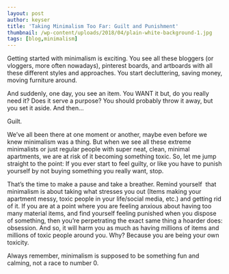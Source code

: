```yaml
---
layout: post
author: keyser
title: 'Taking Minimalism Too Far: Guilt and Punishment'
thumbnail: /wp-content/uploads/2018/04/plain-white-background-1.jpg
tags: [blog,minimalism]
---
```


Getting started with minimalism is exciting. You see all these bloggers (or vloggers, more often nowadays), pinterest boards, and artboards with all these different styles and approaches. You start decluttering, saving money, moving furniture around.

And suddenly, one day, you see an item. You WANT it but, do you really need it? Does it serve a purpose? You should probably throw it away, but you set it aside. And then…

Guilt.

We’ve all been there at one moment or another, maybe even before we knew minimalism was a thing. But when we see all these extreme minimalists or just regular people with super neat, clean, minimal apartments, we are at risk of it becoming something toxic. So, let me jump straight to the point: If you ever start to feel guilty, or like you have to punish yourself by not buying something you really want, stop.

That’s the time to make a pause and take a breather. Remind yourself  that minimalism is about taking what stresses you out (Items making your apartment messy, toxic people in your life/social media, etc.) and getting rid of it. If you are at a point where you are feeling anxious about having too many material items, and find yourself feeling punished when you dispose of something, then you’re perpetrating the exact same thing a hoarder does: obsession. And so, it will harm you as much as having millions of items and millions of toxic people around you. Why? Because you are being your own toxicity.

Always remember, minimalism is supposed to be something fun and calming, not a race to number 0.